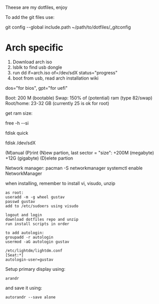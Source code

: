 Theese are my dotfiles, enjoy

To add the git files use:

  git config --global include.path ~/path/to/dotfiles/_gitconfig

# Arch specific

1. Download arch iso
2. lsblk to find usb dongle
3. run dd if=arch.iso of=/dev/sdX status="progress"
4. boot from usb, read arch installation wiki

dos="for bios", gpt="for uefi"

Boot: 200 M (bootable)
Swap: 150% of (potential) ram (type 82/swap)
Root/home: 23-32 GB (currently 25 is ok for root)

get ram size:

  free -h --si

fdisk quick

fdisk /dev/sdX

(M)anual
(P)rint
(N)ew partion, last sector = "size": +200M (megabyte) +12G (gigabyte)
(D)elete partion

Network manager: pacman -S networkmanager
systemctl enable NetworkManager

when installing, remember to install vi, visudo, unzip


    as root:
    useradd -m -g wheel gustav
    passwd gustav
    add to /etc/sudoers using visudo

    logout and login
    download dotfiles repo and unzip
    run install scripts in order
    
    to add autologin:
    groupadd -r autologin
    usermod -aG autologin gustav

    /etc/lightdm/lightdm.conf
    [Seat:*]
    autologin-user=gustav

Setup primary display using:

    arandr

and save it using:

    autorandr --save alone

